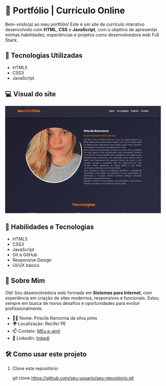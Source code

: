 # 💼 Portfólio | Currículo Online

Bem-vindo(a) ao meu portfólio! Este é um site de currículo interativo desenvolvido com **HTML**, **CSS** e **JavaScript**, com o objetivo de apresentar minhas habilidades, experiências e projetos como desenvolvedora web Full Stack.

## 🚀 Tecnologias Utilizadas

- HTML5
- CSS3
- JavaScript

## 💻 Visual do site

![Visual](img/tela2.png)



## 🧠 Habilidades e Tecnologias

- HTML5
- CSS3
- JavaScript
- Git e GitHub
- Responsive Design
- UI/UX básico

## 🧑 Sobre Mim

Olá! Sou desenvolvedora web formada em **Sistemas para Internet**, com experiência em criação de sites modernos, responsivos e funcionais. Estou sempre em busca de novos desafios e oportunidades para evoluir profissionalmente.

- 👩‍💻 Nome: Priscila Ramonna da silva pires
- 🌍 Localização: Recife/ PE
- 📫 Contato: [MEu e-amil](mailto:princyrpiress@email.com)
- 💼 LinkedIn: [linkedi](https://github.com/Princyrr)


## 🛠 Como usar este projeto

1. Clone este repositório:
   
   git clone https://github.com/seu-usuario/seu-repositorio.git